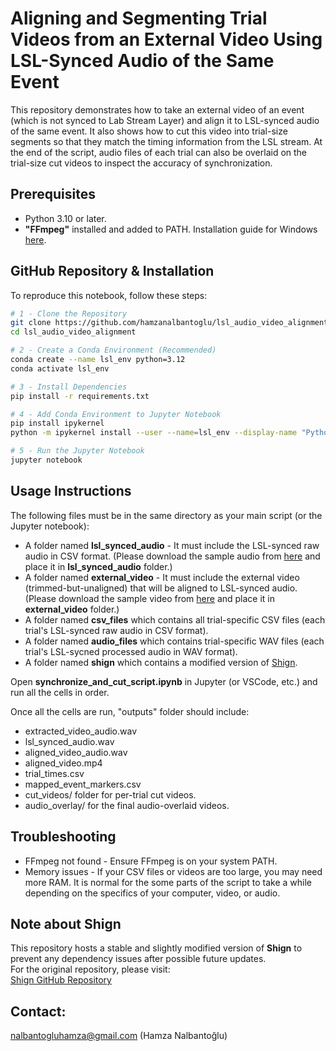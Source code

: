 # Aligning and Segmenting Trial Videos from an External Video Using LSL-Synced Audio of the Same Event

This repository demonstrates how to take an external video of an event (which is not synced to Lab Stream Layer) and align it to LSL-synced audio of the same event. It also shows how to cut this video into trial-size segments so that they match the timing information from the LSL stream. At the end of the script, audio files of each trial can also be overlaid on the trial-size cut videos to inspect the accuracy of synchronization.

## Prerequisites
- Python 3.10 or later.
- **"FFmpeg"** installed and added to PATH. Installation guide for Windows [here](https://www.youtube.com/watch?v=mqY4Dl9SyHM).

## GitHub Repository & Installation
To reproduce this notebook, follow these steps:

```bash
# 1 - Clone the Repository
git clone https://github.com/hamzanalbantoglu/lsl_audio_video_alignment.git
cd lsl_audio_video_alignment

# 2 - Create a Conda Environment (Recommended)
conda create --name lsl_env python=3.12
conda activate lsl_env

# 3 - Install Dependencies
pip install -r requirements.txt

# 4 - Add Conda Environment to Jupyter Notebook
pip install ipykernel
python -m ipykernel install --user --name=lsl_env --display-name "Python (lsl_env)"

# 5 - Run the Jupyter Notebook
jupyter notebook
```

## Usage Instructions

The following files must be in the same directory as your main script (or the Jupyter notebook):
- A folder named **lsl_synced_audio** - It must include the LSL-synced raw audio in CSV format. (Please download the sample audio from [here](https://drive.google.com/file/d/15lRvcV6_iVn_KG4qk_3KA4Pse6im1WMA/view?usp=drive_link) and place it in **lsl_synced_audio** folder.)
- A folder named **external_video** - It must include the external video (trimmed-but-unaligned) that will be aligned to LSL-synced audio. (Please download the sample video from [here](https://drive.google.com/file/d/1cGx2WheZKp-XOkvrt-tfn-up0m7V1ifW/view?usp=sharing) and place it in **external_video** folder.)
- A folder named **csv_files** which contains all trial-specific CSV files (each trial's LSL-synced raw audio in CSV format).
- A folder named **audio_files** which contains trial-specific WAV files (each trial's LSL-sycned processed audio in WAV format).
- A folder named **shign** which contains a modified version of [Shign](https://github.com/KnurpsBram/shign).

Open **synchronize_and_cut_script.ipynb** in Jupyter (or VSCode, etc.) and run all the cells in order.

Once all the cells are run, "outputs" folder should include:
- extracted_video_audio.wav
- lsl_synced_audio.wav
- aligned_video_audio.wav
- aligned_video.mp4
- trial_times.csv
- mapped_event_markers.csv
- cut_videos/ folder for per-trial cut videos.
- audio_overlay/ for the final audio-overlaid videos.

## Troubleshooting
- FFmpeg not found - Ensure FFmpeg is on your system PATH.
- Memory issues - If your CSV files or videos are too large, you may need more RAM. It is normal for the some parts of the script to take a while depending on the specifics of your computer, video, or audio.

## **Note about Shign**   
This repository hosts a stable and slightly modified version of **Shign** to prevent any dependency issues after possible future updates.   
For the original repository, please visit:   
[Shign GitHub Repository](https://github.com/KnurpsBram/shign)

## Contact:
nalbantogluhamza@gmail.com (Hamza Nalbantoğlu)
